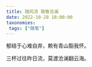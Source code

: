 ```yaml
---
title: 随风流 致敬沧澜
date: 2022-10-28 18:00:00
taxonomies:
 tags: ["随笔"]
---
```


郁结于心难自弃，赖有青山豁我怀。

三杯过往昨日流，莫渡沧澜翻云海。



